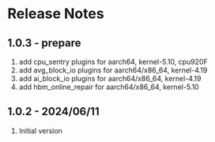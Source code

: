 # Release Notes

## 1.0.3 - prepare
1. add cpu_sentry plugins for aarch64, kernel-5.10, cpu920F
2. add avg_block_io plugins for aarch64/x86_64, kernel-4.19
3. add ai_block_io plugins for aarch64/x86_64, kernel-4.19
4. add hbm_online_repair for aarch64/x86_64, kernel-5.10

## 1.0.2 - 2024/06/11
1. Initial version
